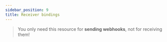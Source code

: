 ```yaml
---
sidebar_position: 9
title: Receiver bindings
---
```


> You only need this resource for **sending webhooks**, not for receiving them!


